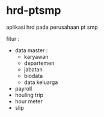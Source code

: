 # hrd-ptsmp
aplikasi hrd pada perusahaan pt smp

fitur :
- data master :
  - karyawan
  - departemen
  - jabatan
  - biodata
  - data keluarga
- payroll
- houling trip
- hour meter
- slip
